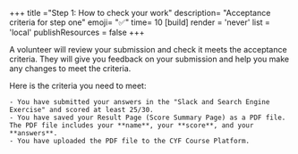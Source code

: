 +++
title ="Step 1: How to check your work"
description= "Acceptance criteria for step one"
emoji= "✅"
time= 10
[build]
  render = 'never'
  list = 'local'
  publishResources = false 
+++

A volunteer will review your submission and check it meets the acceptance criteria. They will give you feedback on your submission and help you make any changes to meet the criteria.

Here is the criteria you need to meet:

```objectives
- You have submitted your answers in the "Slack and Search Engine Exercise" and scored at least 25/30.
- You have saved your Result Page (Score Summary Page) as a PDF file. The PDF file includes your **name**, your **score**, and your **answers**.
- You have uploaded the PDF file to the CYF Course Platform.
```